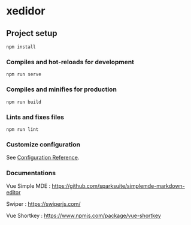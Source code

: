 # xedidor

## Project setup
```
npm install
```

### Compiles and hot-reloads for development
```
npm run serve
```

### Compiles and minifies for production
```
npm run build
```

### Lints and fixes files
```
npm run lint
```

### Customize configuration
See [Configuration Reference](https://cli.vuejs.org/config/).

### Documentations

Vue Simple MDE : https://github.com/sparksuite/simplemde-markdown-editor

Swiper : https://swiperjs.com/

Vue Shortkey : https://www.npmjs.com/package/vue-shortkey
